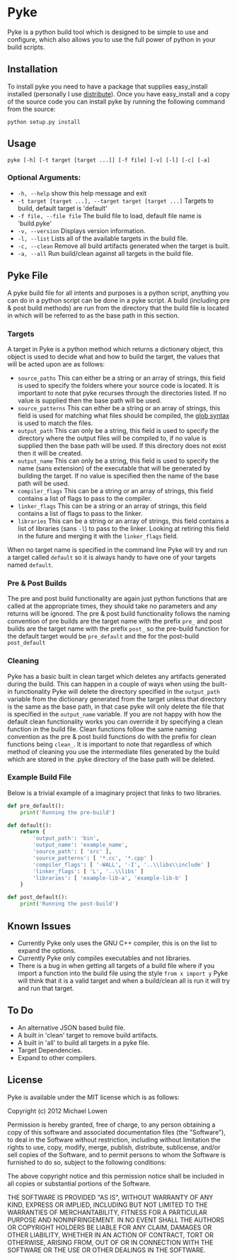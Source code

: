 # Pyke
Pyke is a python build tool which is designed to be simple to use and configure, which also allows you to use the full power of python in your build scripts.

## Installation

To install pyke you need to have a package that supplies easy\_install installed (personally I use [distribute](http://pypi.python.org/pypi/distribute/)).  Once you have easy\_install  and a copy of the source code you can install pyke by running the following command from the source:

`python setup.py install`

## Usage

`pyke [-h] [-t target [target ...]] [-f file] [-v] [-l] [-c] [-a]`

### Optional Arguments:
* `-h, --help` show this help message and exit
* `-t target [target ...], --target target [target ...]` Targets to build, default target is 'default'
* `-f file, --file file` The build file to load, default file name is 'build.pyke'
* `-v, --version` Displays version information.
* `-l, --list` Lists all of the available targets in the build file.
* `-c, --clean` Remove all build artifacts generated when the target is built.
* `-a, --all` Run build/clean against all targets in the build file.

## Pyke File
A pyke build file for all intents and purposes is a python script, anything you can do in a python script can be done in a pyke script.  A build (including pre & post build methods) are run from the directory that the build file is located in which will be referred to as the base path in this section.

### Targets

A target in Pyke is a python method which returns a dictionary object, this object is used to decide what and how to build the target, the values that will be acted upon are as follows:

* `source_paths` This can either be a string or an array of strings, this field is used to specify the folders where your source code is located.  It is important to note that pyke recurses through the directories listed.  If no value is supplied then the base path will be used.
* `source_patterns` This can either be a string or an array of strings, this field is used for matching what files should be compiled, the [glob syntax](http://en.wikipedia.org/wiki/Glob_(programming)) is used to match the files.
* `output_path` This can only be a string, this field is used to specify the directory where the output files will be compiled to, if no value is supplied then the base path will be used.  If this directory does not exist then it will be created.
* `output_name` This can only be a string, this field is used to specify the name (sans extension) of the executable that will be generated by building the target.  If no value is specified then the name of the base path will be used.
* `compiler_flags` This can be a string or an array of strings, this field contains a list of flags to pass to the compiler.
* `linker_flags` This can be a string or an array of strings, this field contains a list of flags to pass to the linker.
* `libraries` This can be a string or an array of strings, this field contains a list of libraries (sans `-l`) to pass to the linker.  Looking at retiring this field in the future and merging it with the `linker_flags` field.

When no target name is specified in the command line Pyke will try and run a target called `default` so it is always handy to have one of your targets named `default`.

### Pre & Post Builds

The pre and post build functionality are again just python functions that are called at the appropriate times, they should take no parameters and any returns will be ignored.  The pre & post build functionality follows the naming convention of pre builds are the target name with the prefix `pre_` and post builds are the target name with the prefix `post_` so the pre-build function for the default target would be `pre_default` and the for the post-build `post_default`

### Cleaning

Pyke has a basic built in clean target which deletes any artifacts generated during the build.  This can happen in a couple of ways when using the built-in functionality Pyke will delete the directory specified in the `output_path` variable from the dictionary generated from the target unless that directory is the same as the base path, in that case pyke will only delete the file that is specified in the `output_name` variable.  If you are not happy with how the default clean functionality works you can override it by specifying a clean function in the build file.  Clean functions follow the same naming convention as the pre & post build functions do with the prefix for clean functions being `clean_`. It is important to note that regardless of which method of cleaning you use the intermediate files generated by the build which are stored in the .pyke directory of the base path will be deleted.

### Example Build File

Below is a trivial example of a imaginary project that links to two libraries.

```python
def pre_default():
	print('Running the pre-build')

def default():
	return {
		'output_path': 'bin',
		'output_name': 'example_name',
		'source_path': [ 'src' ],
		'source_patterns': [ '*.cc', '*.cpp' ]
		'compiler_flags': [ '-WALL', '-I', '..\\libs\\include' ]
		'linker_flags': [ 'L', '..\\libs' ]
		'libraries': [ 'example-lib-a', 'example-lib-b' ]
	}

def post_default():
	print('Running the post-build')
```

## Known Issues

* Currently Pyke only uses the GNU C++ compiler, this is on the list to expand the options.
* Currently Pyke only compiles executables and not libraries.
* There is a bug in when getting all targets of a build file where if you import a function into the build file using the style `from x import y` Pyke will think that it is a valid target and when a build/clean all is run it will try and run that target.

## To Do

* An alternative JSON based build file.
* A built in 'clean' target to remove build artifacts.
* A built in 'all' to build all targets in a pyke file.
* Target Dependencies.
* Expand to other compilers.

## License
Pyke is available under the MIT license which is as follows:

Copyright (c) 2012 Michael Lowen

Permission is hereby granted, free of charge, to any person obtaining a copy of this software and associated documentation files (the "Software"), to deal in the Software without restriction, including without limitation the rights to use, copy, modify, merge, publish, distribute, sublicense, and/or sell copies of the Software, and to permit persons to whom the Software is furnished to do so, subject to the following conditions:

The above copyright notice and this permission notice shall be included in all copies or substantial portions of the Software.

THE SOFTWARE IS PROVIDED "AS IS", WITHOUT WARRANTY OF ANY KIND, EXPRESS OR IMPLIED, INCLUDING BUT NOT LIMITED TO THE WARRANTIES OF MERCHANTABILITY, FITNESS FOR A PARTICULAR PURPOSE AND NONINFRINGEMENT. IN NO EVENT SHALL THE AUTHORS OR COPYRIGHT HOLDERS BE LIABLE FOR ANY CLAIM, DAMAGES OR OTHER LIABILITY, WHETHER IN AN ACTION OF CONTRACT, TORT OR OTHERWISE, ARISING FROM, OUT OF OR IN CONNECTION WITH THE SOFTWARE OR THE USE OR OTHER DEALINGS IN THE SOFTWARE.